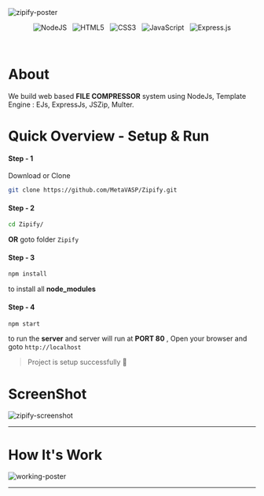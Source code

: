 <img align="center" width="auto" height="auto" src="./images/zipify-poster.png" alt='zipify-poster'/>

<div align="center"> 
 
![NodeJS](https://img.shields.io/badge/node.js-6DA55F?style=for-the-badge&logo=node.js&logoColor=white) &nbsp; ![HTML5](https://img.shields.io/badge/html5-%23E34F26.svg?style=for-the-badge&logo=html5&logoColor=white) &nbsp; ![CSS3](https://img.shields.io/badge/css3-%231572B6.svg?style=for-the-badge&logo=css3&logoColor=white) &nbsp; ![JavaScript](https://img.shields.io/badge/javascript-%23323330.svg?style=for-the-badge&logo=javascript&logoColor=%23F7DF1E) &nbsp; ![Express.js](https://img.shields.io/badge/express.js-%23404d59.svg?style=for-the-badge&logo=express&logoColor=%2361DAFB)

 </div>
<br/>

# About
We build web based **FILE COMPRESSOR** system using NodeJs, Template Engine : EJs, ExpressJs, JSZip, Multer. 

# Quick Overview - Setup & Run
#### Step - 1 
Download or Clone
```sh
git clone https://github.com/MetaVASP/Zipify.git
```

#### Step - 2
```sh
cd Zipify/
```
**OR** goto folder ```Zipify```
 
#### Step - 3
```sh
npm install 
```
to install all **node_modules**

#### Step - 4
```sh
npm start 
```
to run the **server** and server will run at **PORT 80** , Open your browser and goto ```http://localhost```
> Project is setup successfully 🥳 


# ScreenShot

<img src="./images/screenshot.png" alt='zipify-screenshot'/>

---

# How It's Work

<img src="./images/working-poster.png" alt="working-poster">

---
